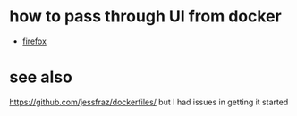 # how to pass through UI from docker

* [firefox](./firefox/README.md)

# see also
https://github.com/jessfraz/dockerfiles/ but I had issues in getting it started
